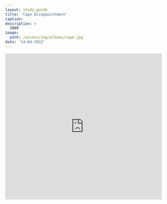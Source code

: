 ```yaml
---
layout: study_guide
title: 'Cape Disappointment'
caption: 
description: > 
  2009
image: 
  path: /assets/img/albums/cape.jpg
date: '14-04-2022'
---
```


<iframe style="border: 0; width: 100%; height: 472px;" src="https://bandcamp.com/EmbeddedPlayer/album=4111457016/size=large/bgcol=333333/linkcol=0f91ff/artwork=small/transparent=true/" seamless><a href="https://errandboy.bandcamp.com/album/cape-disappointment">Cape Disappointment by Errand Boy</a></iframe>

